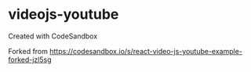 # videojs-youtube

Created with CodeSandbox

Forked from https://codesandbox.io/s/react-video-js-youtube-example-forked-jzl5sg
